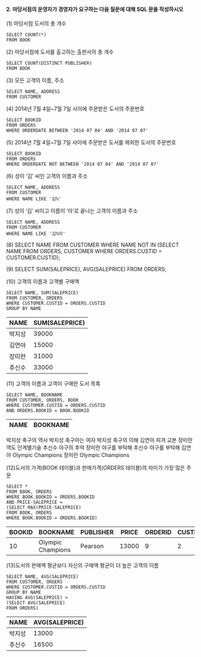 #### 2. 마당서점의 운영자가 경영자가 요구하는 다음 질문에 대해 SQL 문을 작성하시오

(1) 마당서점 도서의 총 개수
```
SELECT COUNT(*)
FROM BOOK
```
    
(2) 마당서점에 도서를 출고하는 출판사의 총 개수
```
SELECT COUNT(DISTINCT PUBLISHER)
FROM BOOK
```
    
(3) 모든 고객의 이름, 주소
```
SELECT NAME, ADDRESS
FROM CUSTOMER
```

(4) 2014년 7월 4일~7월 7일 사이에 주문받은 도서의 주문번호
```
SELECT BOOKID
FROM ORDERS
WHERE ORDERDATE BETWEEN '2014 07 04' AND '2014 07 07'
```
(5) 2014년 7월 4일~7월 7일 사이에 주문받은 도서를 제외한 도서의 주문번호
```
SELECT BOOKID
FROM ORDERS
WHERE ORDERDATE NOT BETWEEN '2014 07 04' AND '2014 07 07'
```
    
(6) 성이 ‘김’ 씨인 고객의 이름과 주소
```
SELECT NAME, ADDRESS
FROM CUSTOMER    
WHERE NAME LIKE '김%'
```

(7) 성이 ‘김’ 씨이고 이름이 ‘아’로 끝나는 고객의 이름과 주소
```
SELECT NAME, ADDRESS
FROM CUSTOMER    
WHERE NAME LIKE '김%아'
```
(8)
SELECT NAME
FROM CUSTOMER
WHERE NAME NOT IN
(SELECT NAME
FROM ORDERS, CUSTOMER
WHERE ORDERS.CUSTID = CUSTOMER.CUSTID);

(9)
SELECT SUM(SALEPRICE), AVG(SALEPRICE)
FROM ORDERS;

(10) 고객의 이름과 고객별 구매액
```
SELECT NAME, SUM(SALEPRICE)
FROM CUSTOMER, ORDERS
WHERE CUSTOMER.CUSTID = ORDERS.CUSTID
GROUP BY NAME
```
NAME | SUM(SALEPRICE)
--|--
박지성|39000
김연아	|15000
장미란	|31000
추신수	|33000

(11) 고객의 이름과 고객이 구매한 도서 목록
```
SELECT NAME, BOOKNAME
FROM CUSTOMER, ORDERS, BOOK
WHERE CUSTOMER.CUSTID = ORDERS.CUSTID
AND ORDERS.BOOKID = BOOK.BOOKID
```
NAME | BOOKNAME
--|--
박지성	축구의 역사
박지성	축구아는 여자
박지성	축구의 이해
김연아	피겨 교본
장미란	역도 단계별기술
추신수	야구의 추억
장미란	야구를 부탁해
추신수	야구를 부탁해
김연아	Olympic Champions
장미란	Olympic Champions


(12)도서의 가격(BOOK 테이블)과 판매가격(ORDERS 테이블)의 차이가 가장 많은 주문
```
SELECT *
FROM BOOK, ORDERS
WHERE BOOK.BOOKID = ORDERS.BOOKID
AND PRICE-SALEPRICE = 
(SELECT MAX(PRICE-SALEPRICE)
FROM BOOK, ORDERS
WHERE BOOK.BOOKID = ORDERS.BOOKID)
```
BOOKID | BOOKNAME| PUBLISHER| PRICE| ORDERID| CUSTID| BOOKID_1 |SALEPRICE| ORDERDATE
--|--|--|--|--|--|--|--|--
10	|Olympic Champions	|Pearson	|13000	|9	|2	|10	|7000	|14/07/09


(13)도서의 판매액 평균보다 자신의 구매액 평균이 더 높은 고객의 이름
```
SELECT NAME, AVG(SALEPRICE)
FROM CUSTOMER, ORDERS
WHERE CUSTOMER.CUSTID = ORDERS.CUSTID
GROUP BY NAME
HAVING AVG(SALEPRICE) >
(SELECT AVG(SALEPRICE)
FROM ORDERS)
```
NAME|AVG(SALEPRICE)
--|--
박지성	|13000
추신수	|16500
